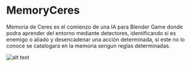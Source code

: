 MemoryCeres
===========

Memoria de Ceres es el comienzo de una IA para Blender Game donde podra aprender del entorno mediante detectores, identificando si es enemigo o aliado y desencadenar una acción determinada, si este no lo conoce se catalogara en la memoria sengun reglas determinadas.

![alt text](http://nsae01.casimages.net/img/2014/05/20/140520080505868940.png)
